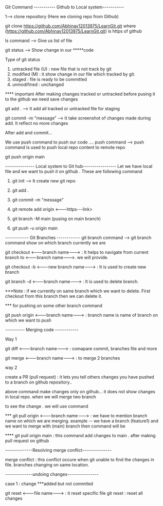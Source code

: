 Git Command
----------- Github to Local system-----------

1--> clone repository (Here we cloning repo from Github)

git clone https://github.com/Abhinav12013975/LearnGit.git
where (https://github.com/Abhinav12013975/LearnGit.git) is https of github

ls command --> Give us list of file

git status --> Show change in our *****code

Type of git status
1. untracked file (U) : new file that is not track by git
2. modified (M) : it show change in our file which tracked by git.
3. staged : file is ready to be committed
4. unmodifined : unchanged

**** important
After making changes tracked or untracked before pusing it to the github we need save changes

git add . --> It add all tracked or untracked  file for staging

git commit -m "message" --> It take screenshot of changes made during add. It reflect no more changes

After add and commit...

We use push command to push our code ....
push command --> push command is used to push local repo content to remote repo

git push origin main


--------------- Local system to Git hub-----------------
Let we have local file and we want to push it on github . These are following command

1. git init --> It create new git repo

2. git add .

3. git commit -m "message"

4. git remote add origin <---https---link>

5. git branch -M main (pusing on main branch)

6. git push -u origin main 


------------ Git Branches ------------
git branch command --> git branch command show on which branch currently we are

git checkout <---branch name---> : It helps to navigate from current branch to <---branch name--->. we will provide.

git checkout -b <---new branch name---> : It is used to create new branch

git branch -d <---branch name---> : It is used to delete branch.

***Note : if we currently on same branch which we want to delete. First checkout from this branch then we can delete it. 

*** for pushing on some other branch command

git push origin <---branch name---> : branch name is name of branch on which we want to push


---------- Merging code ------------

Way 1

git diff <---branch name---> : comapare commit, branches file and more

git merge <---branch name---> : to merge 2 branches

way 2

create a PR (pull request) : it lets you tell others changes you have pushed to a branch on github repository..

above command make changes only on github... it does not show changes in local repo. when we will merge two branch

to see the change . we will use command

*** git pull origin <---branch name---> : we have to mention branch name on which we are merging. 
example -- we have a branch (feature1) and we want to merge with (main) branch then command will be

**** git pull origin main : this command add changes to main . after making pull request on github

--------------Resolving merge conflict---------------

merge conflict : this conflict occure when git unable to find the changes in file.
branches changing on same location.



--------------undoing changes----------------

case 1 : change ***added but not commited

git reset <---file name---> : it reset specific file
git reset : reset all changes




